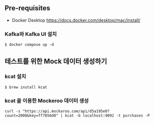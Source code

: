 ## Pre-requisites
* Docker Desktop 
https://docs.docker.com/desktop/mac/install/

### Kafka와 Kafka UI 설치
```
$ docker compose up -d
```

## 테스트를 위한 Mock 데이터 생성하기
### kcat 설치
```
$ brew install kcat
```

### kcat 을 이용한 Mockeroo 데이터 생성
```
curl -s "https://api.mockaroo.com/api/d5a195e0?count=2000&key=ff7856d0" | kcat -b localhost:9092 -t purchases -P
```